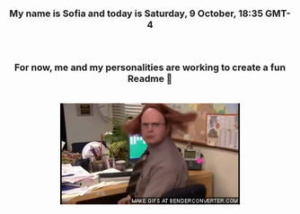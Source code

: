 


<div align="center">
<h3 >My name is Sofia and today is Saturday, 9 October, 18:35 GMT-4</h3><br>
<h3 >For now, me and my personalities are working to create a fun Readme 👋
</h3><br>
<img src='img/dwight.gif' alt='working...'/>
</div>

